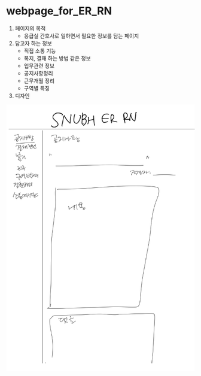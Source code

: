 # webpage_for_ER_RN
1. 페이지의 목적
    - 응급실 간호사로 일하면서 필요한 정보를 담는 페이지
2. 담고자 하는 정보
    - 직접 소통 기능
    - 복지, 결재 하는 방법 같은 정보
    - 업무관련 정보
    - 공지사항정리
    - 근무개월 정리
    - 구역별 특징
3. 디자인
<img src="plan.jpeg">
